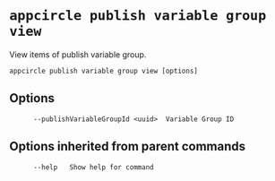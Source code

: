 # `appcircle publish variable group view`

View items of publish variable group.

```plaintext
appcircle publish variable group view [options]
```

## Options

```plaintext
      --publishVariableGroupId <uuid>  Variable Group ID
```
## Options inherited from parent commands

```plaintext
      --help   Show help for command
```
